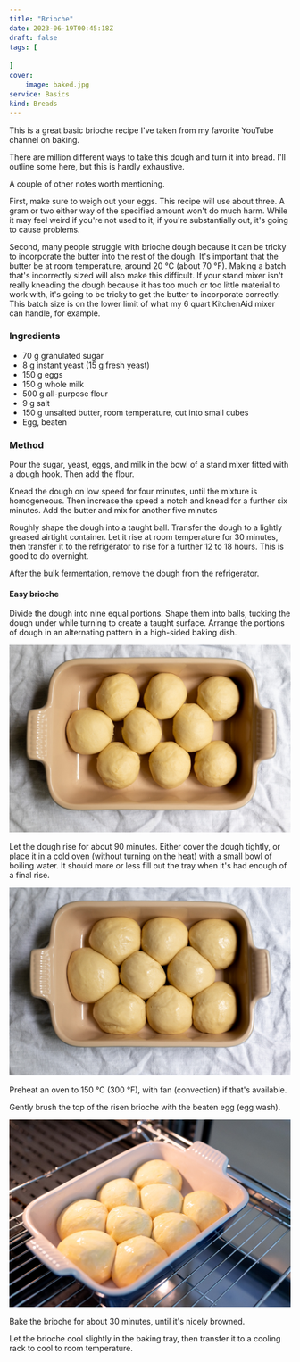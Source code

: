 ```yaml
---
title: "Brioche"
date: 2023-06-19T00:45:18Z
draft: false
tags: [
    
]
cover:
    image: baked.jpg
service: Basics
kind: Breads
---
```


This is a great basic brioche recipe I've taken from my favorite YouTube channel on baking.

There are million different ways to take this dough and turn it into bread. I'll outline some here, but this is hardly exhaustive.

A couple of other notes worth mentioning.

First, make sure to weigh out your eggs. This recipe will use about three. A gram or two either way of the specified amount won't do much harm. While it may feel weird if you're not used to it, if you're substantially out, it's going to cause problems.

Second, many people struggle with brioche dough because it can be tricky to incorporate the butter into the rest of the dough. It's important that the butter be at room temperature, around 20 °C (about 70 °F). Making a batch that's incorrectly sized will also make this difficult. If your stand mixer isn't really kneading the dough because it has too much or too little material to work with, it's going to be tricky to get the butter to incorporate correctly. This batch size is on the lower limit of what my 6 quart KitchenAid mixer can handle, for example.

### Ingredients

* 70 g granulated sugar
* 8 g instant yeast (15 g fresh yeast)
* 150 g eggs
* 150 g whole milk
* 500 g all-purpose flour
* 9 g salt
* 150 g unsalted butter, room temperature, cut into small cubes
* Egg, beaten

### Method

Pour the sugar, yeast, eggs, and milk in the bowl of a stand mixer fitted with a dough hook. Then add the flour.

Knead the dough on low speed for four minutes, until the mixture is homogeneous. Then increase the speed a notch and knead for a further six minutes. Add the butter and mix for another five minutes

Roughly shape the dough into a taught ball. Transfer the dough to a lightly greased airtight container. Let it rise at room temperature for 30 minutes, then transfer it to the refrigerator to rise for a further 12 to 18 hours. This is good to do overnight.

After the bulk fermentation, remove the dough from the refrigerator.

#### Easy brioche

Divide the dough into nine equal portions. Shape them into balls, tucking the dough under while turning to create a taught surface. Arrange the portions of dough in an alternating pattern in a high-sided baking dish.

![Shaped brioche](shaped.jpg)

Let the dough rise for about 90 minutes. Either cover the dough tightly, or place it in a cold oven (without turning on the heat) with a small bowl of boiling water. It should more or less fill out the tray when it's had enough of a final rise.

![Risen brioche](risen.jpg)

Preheat an oven to 150 °C (300 °F), with fan (convection) if that's available.

Gently brush the top of the risen brioche with the beaten egg (egg wash).

![Brioche going into the oven](washed.jpg)

Bake the brioche for about 30 minutes, until it's nicely browned.

Let the brioche cool slightly in the baking tray, then transfer it to a cooling rack to cool to room temperature.
